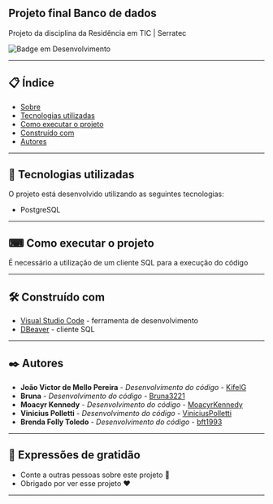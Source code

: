 ## Projeto final Banco de dados

Projeto da disciplina da Residência em TIC | Serratec

![Badge em Desenvolvimento](https://img.shields.io/static/v1?label=STATUS&message=PROJETO%20FINALIZADO&color=GREEN&style=for-the-badge)

--- 

## 📋 Índice

- [Sobre](#projeto-final-doctorcare)
- [Tecnologias utilizadas](#-tecnologias-utilizadas)
- [Como executar o projeto](#-como-executar-o-projeto)
- [Construído com](#%EF%B8%8F-construído-com)
- [Autores](#%EF%B8%8F-autores)

--- 

## 🚀 Tecnologias utilizadas

O projeto está desenvolvido utilizando as seguintes tecnologias:

- PostgreSQL

--- 

## ⌨ Como executar o projeto

É necessário a utilização de um cliente SQL para a execução do código

--- 

## 🛠️ Construído com

* [Visual Studio Code](https://code.visualstudio.com/) - ferramenta de desenvolvimento
* [DBeaver](https://dbeaver.io/) - cliente SQL

--- 

## ✒️ Autores

* **João Victor de Mello Pereira** - *Desenvolvimento do código* - [KifelG](https://github.com/kifel)
* **Bruna** - *Desenvolvimento do código* - [Bruna3221](https://github.com/Bruna3221)
* **Moacyr Kennedy** - *Desenvolvimento do código* - [MoacyrKennedy](https://github.com/MoacyrKennedy)
* **Vinicius Polletti** - *Desenvolvimento do código* - [ViniciusPolletti](https://github.com/ViniciusPolletti)
* **Brenda Folly Toledo** - *Desenvolvimento do código* - [bft1993](https://github.com/bft1993)

--- 
 
## 🎁 Expressões de gratidão

* Conte a outras pessoas sobre este projeto 📢
* Obrigado por ver esse projeto ❤️

--- 
